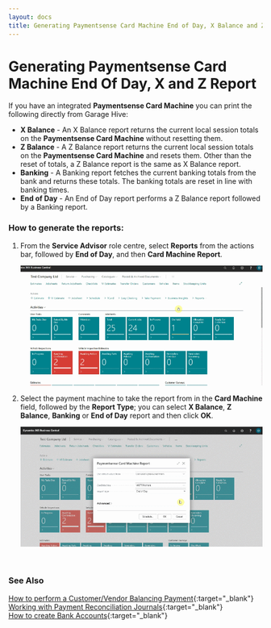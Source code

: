 ```yaml
---
layout: docs
title: Generating Paymentsense Card Machine End of Day, X Balance and Z Balance Report
---
```


# Generating Paymentsense Card Machine End Of Day, X and Z Report
If you have an integrated **Paymentsense Card Machine** you can print the following directly from Garage Hive:
 * **X Balance** - An X Balance report returns the current local session totals on the **Paymentsense Card Machine** without resetting them.
 * **Z Balance** - A Z Balance report returns the current local session totals on the **Paymentsense Card Machine** and resets them. Other than the reset of totals, a Z Balance report is the same as X Balance report.
 * **Banking** - A Banking report fetches the current banking totals from the bank and returns these totals. The banking totals are reset in line with banking times.
 * **End of Day** - An End of Day report performs a Z Balance report followed by a Banking report. 


### How to generate the reports:
1. From the **Service Advisor** role centre, select **Reports** from the actions bar, followed by **End of Day**, and then **Card Machine Report**.

   ![](media/garagehive-card-machine-reports1.gif)

2. Select the payment machine to take the report from in the **Card Machine** field, followed by the **Report Type**; you can select **X Balance**, **Z Balance**, **Banking** or **End of Day** report and then click **OK**. 
   
   ![](media/garagehive-card-machine-reports2.gif)


<br>

### **See Also**

[How to perform a Customer/Vendor Balancing Payment](garagehive-contra-payment.html){:target="_blank"} \
[Working with Payment Reconciliation Journals](garagehive-payment-reconciliation-journals.html){:target="_blank"} \
[How to create Bank Accounts](garagehive-create-new-bank-account.html){:target="_blank"}